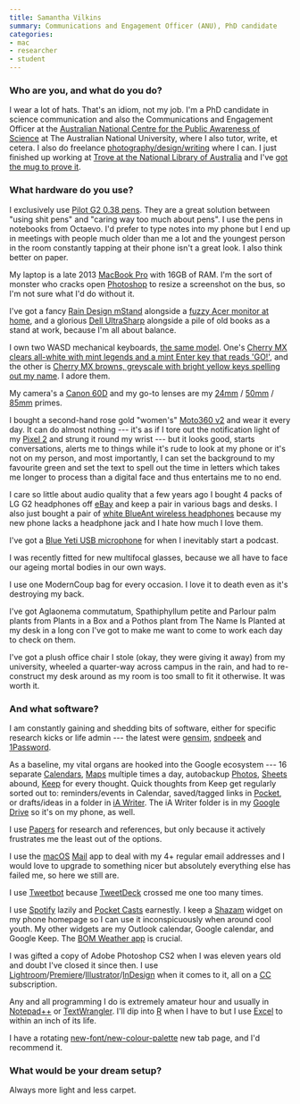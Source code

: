 ```yaml
---
title: Samantha Vilkins
summary: Communications and Engagement Officer (ANU), PhD candidate
categories:
- mac
- researcher
- student
---
```


### Who are you, and what do you do?

I wear a lot of hats. That's an idiom, not my job. I'm a PhD candidate in science communication and also the Communications and Engagement Officer at the [Australian National Centre for the Public Awareness of Science](http://cpas.anu.edu.au/about-us/people/sam-vilkins "Samantha's profile on ANU.") at The Australian National University, where I also tutor, write, et cetera. I also do freelance [photography/design/writing](http://vilkins.online/ "Samantha's website.") where I can. I just finished up working at [Trove at the National Library of Australia](https://trove.nla.gov.au/ "An Australian information resource from the National Library.") and I've [got the mug to prove it](https://twitter.com/samvilkins/status/968329704594968576 "Samantha's Trove mug tweet.").

### What hardware do you use?

I exclusively use [Pilot G2 0.38 pens][g2.2]. They are a great solution between "using shit pens" and "caring way too much about pens". I use the pens in notebooks from Octaevo. I'd prefer to type notes into my phone but I end up in meetings with people much older than me a lot and the youngest person in the room constantly tapping at their phone isn't a great look. I also think better on paper.

My laptop is a late 2013 [MacBook Pro][macbook-pro] with 16GB of RAM. I'm the sort of monster who cracks open [Photoshop][] to resize a screenshot on the bus, so I'm not sure what I'd do without it.

I've got a fancy [Rain Design mStand][mstand] alongside a [fuzzy Acer monitor at home][k242hqlcbid], and a glorious [Dell UltraSharp][u2715h] alongside a pile of old books as a stand at work, because I'm all about balance.

I own two WASD mechanical keyboards, [the same model][vp3-61-key]. One's [Cherry MX clears all-white with mint legends and a mint Enter key that reads 'GO!'](https://twitter.com/samvilkins/status/978758348538503169 "Samantha's tweet showing her mechanical keyboard with green keys."), and the other is [Cherry MX browns, greyscale with bright yellow keys spelling out my name](https://twitter.com/samvilkins/status/885374232384765952 "Samantha's tweet showing her mechanical keyboard with brown keys."). I adore them.

My camera's a [Canon 60D][eos-60d] and my go-to lenses are my [24mm][ef-s-24mm-f2.8-stm] / [50mm][ef-50mm-f1.4-usm] / [85mm][ef-85mm-f1.8-usm] primes.

I bought a second-hand rose gold "women's" [Moto360 v2][moto-360-2nd-generation] and wear it every day. It can do almost nothing --- it's as if I tore out the notification light of my [Pixel 2][pixel-2] and strung it round my wrist --- but it looks good, starts conversations, alerts me to things while it's rude to look at my phone or it's not on my person, and most importantly, I can set the background to my favourite green and set the text to spell out the time in letters which takes me longer to process than a digital face and thus entertains me to no end.

I care so little about audio quality that a few years ago I bought 4 packs of LG G2 headphones off [eBay][] and keep a pair in various bags and desks. I also just bought a pair of [white BlueAnt wireless headphones][pump-air] because my new phone lacks a headphone jack and I hate how much I love them.

I've got a [Blue Yeti USB microphone][yeti] for when I inevitably start a podcast.

I was recently fitted for new multifocal glasses, because we all have to face our ageing mortal bodies in our own ways.

I use one ModernCoup bag for every occasion. I love it to death even as it's destroying my back.

I've got Aglaonema commutatum, Spathiphyllum petite and Parlour palm plants from Plants in a Box and a Pothos plant from The Name Is Planted at my desk in a long con I've got to make me want to come to work each day to check on them.

I've got a plush office chair I stole (okay, they were giving it away) from my university, wheeled a quarter-way across campus in the rain, and had to re-construct my desk around as my room is too small to fit it otherwise. It was worth it.

### And what software?

I am constantly gaining and shedding bits of software, either for specific research kicks or life admin --- the latest were [gensim][], [sndpeek][] and [1Password][].

As a baseline, my vital organs are hooked into the Google ecosystem --- 16 separate [Calendars][google-calendar], [Maps][google-maps] multiple times a day, autobackup [Photos][google-photos], [Sheets][google-sheets] abound, [Keep][google-keep] for every thought. Quick thoughts from Keep get regularly sorted out to: reminders/events in Calendar, saved/tagged links in [Pocket][], or drafts/ideas in a folder in [iA Writer][ia-writer]. The iA Writer folder is in my [Google Drive][google-drive] so it's on my phone, as well.

I use [Papers][] for research and references, but only because it actively frustrates me the least out of the options.

I use the [macOS][] [Mail][] app to deal with my 4+ regular email addresses and I would love to upgrade to something nicer but absolutely everything else has failed me, so here we still are.

I use [Tweetbot][] because [TweetDeck][] crossed me one too many times.

I use [Spotify][] lazily and [Pocket Casts][pocket-casts] earnestly. I keep a [Shazam][] widget on my phone homepage so I can use it inconspicuously when around cool youth. My other widgets are my Outlook calendar, Google calendar, and Google Keep. The [BOM Weather app][bom-weather-android] is crucial.

I was gifted a copy of Adobe Photoshop CS2 when I was eleven years old and doubt I've closed it since then. I use [Lightroom][]/[Premiere][]/[Illustrator][]/[InDesign][] when it comes to it, all on a [CC][creative-suite] subscription.

Any and all programming I do is extremely amateur hour and usually in [Notepad++][notepad-plusplus] or [TextWrangler][]. I'll dip into [R][] when I have to but I use [Excel][] to within an inch of its life.

I have a rotating [new-font/new-colour-palette][palettab] new tab page, and I'd recommend it.

### What would be your dream setup?

Always more light and less carpet.

[1password]: https://1password.com "Password management software for Mac OS X."
[bom-weather-android]: https://play.google.com/store/apps/details?id=au.gov.bom.metview "A weather app."
[creative-suite]: https://www.adobe.com/creativecloud.html "A collection of design tools."
[ebay]: https://www.ebay.com/ "An auction service."
[ef-50mm-f1.4-usm]: https://www.usa.canon.com/cusa/support/consumer/eos_slr_camera_systems/lenses/ef_50mm_f_1_4_usm "A lens for SLR cameras."
[ef-85mm-f1.8-usm]: http://usa.canon.com/cusa/consumer/products/cameras/ef_lens_lineup/ef_85mm_f_1_8_usm "A telephoto lens."
[ef-s-24mm-f2.8-stm]: https://www.usa.canon.com/internet/portal/us/home/products/details/lenses/ef/wide-angle/ef-s-24mm-f-2-8-stm "A wide-angle camera lens."
[eos-60d]: http://usa.canon.com/cusa/consumer/products/cameras/slr_cameras/eos_60d "A consumer-level DSLR camera."
[excel]: https://products.office.com/en-us/excel "A spreadsheet application."
[g2.2]: https://www.jetpens.com/Pilot-G2-Original-Gel-Pens/ct/610 "A pen."
[gensim]: https://radimrehurek.com/gensim/ "A Python library for working with semantics."
[google-calendar]: https://en.wikipedia.org/wiki/Google_Calendar "A web-based calendar client."
[google-drive]: https://drive.google.com/ "A cloud storage service."
[google-keep]: https://en.wikipedia.org/wiki/Google_Keep "A note-taking service."
[google-maps]: https://www.google.com/maps/ "Web-based map tools."
[google-photos]: https://photos.google.com/ "A photo sharing service."
[google-sheets]: https://www.google.com/sheets/about/ "Online spreadsheet software."
[ia-writer]: https://ia.net/writer/updates/ia-writer-for-mac "A full-screen writing tool for the Mac."
[illustrator]: https://www.adobe.com/products/illustrator.html "A vector graphics editor."
[indesign]: https://www.adobe.com/products/indesign.html "A desktop/web publishing application."
[k242hqlcbid]: https://www.acer.com/ac/en/ZA/content/model/UM.UX6EE.C04 "A 23.6 inch monitor."
[lightroom]: https://www.adobe.com/products/photoshop-lightroom.html "Photo management and editing software."
[macbook-pro]: https://www.apple.com/macbook-pro/ "A laptop."
[macos]: https://en.wikipedia.org/wiki/MacOS "An operating system for Mac hardware."
[mail]: https://en.wikipedia.org/wiki/Mail_(application) "The default Mac OS X mail client."
[moto-360-2nd-generation]: https://en.wikipedia.org/wiki/Moto_360_(2nd_generation) "A smartwatch."
[mstand]: https://www.raindesigninc.com/mstand.html "A laptop stand."
[notepad-plusplus]: https://notepad-plus-plus.org/ "A free text/code editor for Windows."
[palettab]: https://chrome.google.com/webstore/detail/palettab/bidckpnndigbjhmojikkhmejkfkpgoih?hl=en "A Chrome extension that shows you fonts and colour palettes on a new tab."
[papers]: http://papersapp.com "iTunes-like software for organising articles."
[photoshop]: https://www.adobe.com/products/photoshop.html "A bitmap image editor."
[pixel-2]: https://en.wikipedia.org/wiki/Pixel_2 "A 5 inch Android smartphone."
[pocket-casts]: https://play.pocketcasts.com/ "A web-based podcast player."
[pocket]: https://getpocket.com/ "A service for storing links to look at later on."
[premiere]: https://www.adobe.com/products/premiere.html "A video editing suite."
[pump-air]: http://www.myblueant.com/products/headphones/pumpair/ "Wireless earbuds."
[r]: http://www.r-project.org/ "Software for statistical computing and graphics."
[shazam]: https://www.shazam.com/ "A service for identifying music."
[sndpeek]: http://soundlab.cs.princeton.edu/software/sndpeek/ "Real-time audio visualisation software."
[spotify]: https://www.spotify.com/us/ "A music streaming service."
[textwrangler]: http://www.barebones.com/products/textwrangler/ "A free, powerful text editor for the Mac."
[tweetbot]: https://tapbots.com/tweetbot/mac/ "A Twitter client for the Mac."
[tweetdeck]: https://about.twitter.com/products/tweetdeck "A multi-column Twitter client."
[u2715h]: https://www.dell.com/en-us/work/shop/cty/monitor-dell-ultrasharp-27-u2715h/spd/dell-u2715h "A 27 inch monitor."
[vp3-61-key]: http://www.wasdkeyboards.com/index.php/products/mechanical-keyboard/wasd-vp3-61-key-custom-mechanical-keyboard.html "A mechanical keyboard."
[yeti]: http://bluemic.com/yeti/ "A USB microphone."
